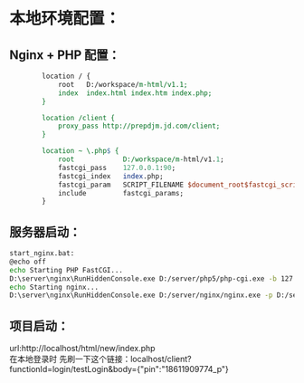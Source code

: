 
# 本地环境配置：

## Nginx + PHP 配置：
```perl
		location / {
            root   D:/workspace/m-html/v1.1;
            index  index.html index.htm index.php;
        }

		location /client {
			proxy_pass http://prepdjm.jd.com/client;
		}

		location ~ \.php$ {
			root			D:/workspace/m-html/v1.1;
			fastcgi_pass 	127.0.0.1:90;
			fastcgi_index	index.php;
			fastcgi_param	SCRIPT_FILENAME $document_root$fastcgi_script_name;
			include			fastcgi_params;
		}
```
## 服务器启动：
```bash
start_nginx.bat:
@echo off
echo Starting PHP FastCGI...
D:\server\nginx\RunHiddenConsole.exe D:/server/php5/php-cgi.exe -b 127.0.0.1:90 -c D:/server/php5/php.ini
echo Starting nginx...
D:\server\nginx\RunHiddenConsole.exe D:/server/nginx/nginx.exe -p D:/server/nginx/
```
## 项目启动：
url:http://localhost/html/new/index.php <br>
在本地登录时 先刷一下这个链接：localhost/client?functionId=login/testLogin&body={"pin":"18611909774_p"}
